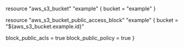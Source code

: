 resource "aws_s3_bucket" "example" {
  bucket = "example"
}

resource "aws_s3_bucket_public_access_block" "example" {
  bucket = "${aws_s3_bucket.example.id}"

  block_public_acls   = true
  block_public_policy = true
}
